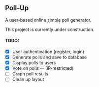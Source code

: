 ## Poll-Up

A user-based online simple poll generator.

This project is currently under construction.

#### TODO:
- [x] User authentication (register, login)
- [x] Generate polls and save to database
- [x] Display polls to users
- [x] Vote on polls -- (IP-restricted)
- [ ] Graph poll results
- [ ] Clean up layout

